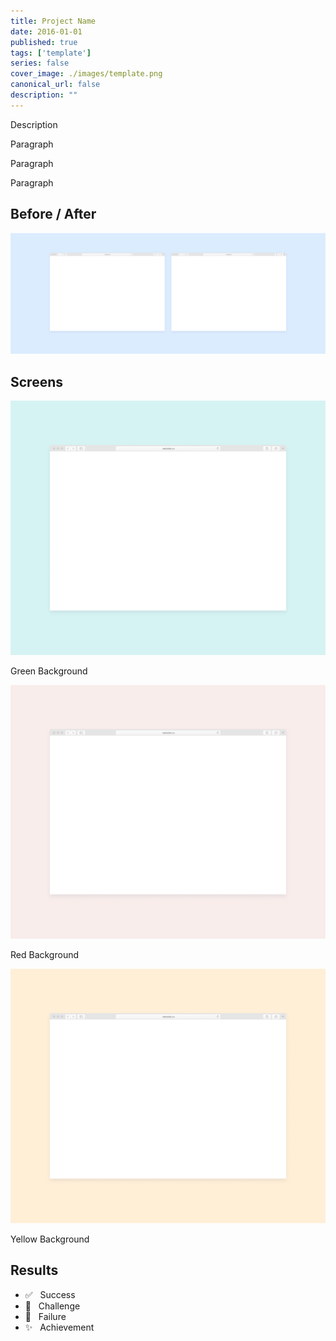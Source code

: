 ```yaml
---
title: Project Name
date: 2016-01-01
published: true
tags: ['template']
series: false
cover_image: ./images/template.png
canonical_url: false
description: ""
---
```


Description

Paragraph

Paragraph

Paragraph

## Before / After

![Before and After Screens](./images/template-00.png)

## Screens

![Project Screen](./images/template-01.png)

Green Background

![Project Screen](./images/template-02.png)

Red Background

![Project Screen](./images/template-03.png)

Yellow Background

## Results

* ✅ &nbsp; Success
* 🚫 &nbsp; Challenge
* 🛑 &nbsp; Failure
* ✨ &nbsp; Achievement
